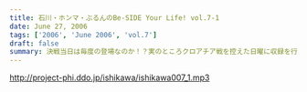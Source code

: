```yaml
---
title: 石川・ホンマ・ぶるんのBe-SIDE Your Life! vol.7-1
date: June 27, 2006
tags: ['2006', 'June 2006', 'vol.7']
draft: false
summary: 決戦当日は毎度の登場なのか！？実のところクロアチア戦を控えた日曜に収録を行った今回の放送…もちろんサッカーネタから入るわけもなく三人はスタート！ホンマさんはモンテディオ山形のTシャツです。（中身ではあえて意図的に触れていないけどね。）そしてそして、今後のビーサイの方向性を占う、「新規事業」のお知らせもあるので心して聴くように！リアクションまってます！！！NAMAE
---
```


http://project-phi.ddo.jp/ishikawa/ishikawa007_1.mp3
